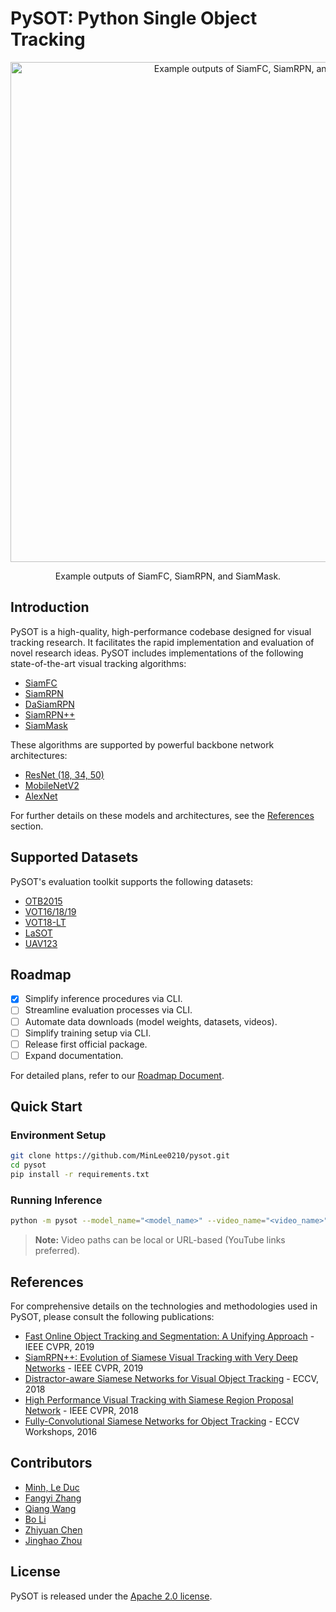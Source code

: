 # PySOT: Python Single Object Tracking

<div align="center">
  <img src="asset/demo/bag_demo.gif" width="800px" alt="Example outputs of SiamFC, SiamRPN, and SiamMask"/>
  <p>Example outputs of SiamFC, SiamRPN, and SiamMask.</p>
</div>

## Introduction

PySOT is a high-quality, high-performance codebase designed for visual tracking research. It facilitates the rapid implementation and evaluation of novel research ideas. PySOT includes implementations of the following state-of-the-art visual tracking algorithms:

- [SiamFC](https://arxiv.org/abs/1606.09549)
- [SiamRPN](http://openaccess.thecvf.com/content_cvpr_2018/html/Li_High_Performance_Visual_CVPR_2018_paper.html)
- [DaSiamRPN](https://arxiv.org/abs/1808.06048)
- [SiamRPN++](https://arxiv.org/abs/1812.11703)
- [SiamMask](https://arxiv.org/abs/1812.05050)

These algorithms are supported by powerful backbone network architectures:

- [ResNet (18, 34, 50)](https://arxiv.org/abs/1512.03385)
- [MobileNetV2](https://arxiv.org/abs/1801.04381)
- [AlexNet](https://papers.nips.cc/paper/4824-imagenet-classification-with-deep-convolutional-neural-networks)

For further details on these models and architectures, see the [References](#references) section.

## Supported Datasets

PySOT's evaluation toolkit supports the following datasets:

- [OTB2015](http://faculty.ucmerced.edu/mhyang/papers/pami15_tracking_benchmark.pdf)
- [VOT16/18/19](http://votchallenge.net)
- [VOT18-LT](http://votchallenge.net/vot2018/index.html)
- [LaSOT](https://arxiv.org/pdf/1809.07845.pdf)
- [UAV123](https://arxiv.org/pdf/1804.00518.pdf)

## Roadmap

- [x] Simplify inference procedures via CLI.
- [ ] Streamline evaluation processes via CLI.
- [ ] Automate data downloads (model weights, datasets, videos).
- [ ] Simplify training setup via CLI.
- [ ] Release first official package.
- [ ] Expand documentation.

For detailed plans, refer to our [Roadmap Document](asset/roadmap/TODO.md).

## Quick Start

### Environment Setup

```bash
git clone https://github.com/MinLee0210/pysot.git
cd pysot
pip install -r requirements.txt
```

### Running Inference

```bash
python -m pysot --model_name="<model_name>" --video_name="<video_name>"
```

> **Note:** Video paths can be local or URL-based (YouTube links preferred).

## References

For comprehensive details on the technologies and methodologies used in PySOT, please consult the following publications:

- [Fast Online Object Tracking and Segmentation: A Unifying Approach](https://arxiv.org/abs/1812.05050) - IEEE CVPR, 2019
- [SiamRPN++: Evolution of Siamese Visual Tracking with Very Deep Networks](https://arxiv.org/abs/1812.11703) - IEEE CVPR, 2019
- [Distractor-aware Siamese Networks for Visual Object Tracking](https://arxiv.org/abs/1808.06048) - ECCV, 2018
- [High Performance Visual Tracking with Siamese Region Proposal Network](http://openaccess.thecvf.com/content_cvpr_2018/html/Li_High_Performance_Visual_CVPR_2018_paper.html) - IEEE CVPR, 2018
- [Fully-Convolutional Siamese Networks for Object Tracking](https://arxiv.org/abs/1606.09549) - ECCV Workshops, 2016

## Contributors

- [Minh, Le Duc](https://github.com/MinLee0210)
- [Fangyi Zhang](https://github.com/StrangerZhang)
- [Qiang Wang](http://www.robots.ox.ac.uk/~qwang/)
- [Bo Li](http://bo-li.info/)
- [Zhiyuan Chen](https://zyc.ai/)
- [Jinghao Zhou](https://shallowtoil.github.io/)

## License

PySOT is released under the [Apache 2.0 license](https://github.com/MinLee0210/pysot/blob/master/LICENSE).
